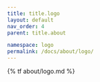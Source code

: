 ```yaml
---
title: title.logo
layout: default
nav_order: 4
parent: title.about

namespace: logo
permalink: /docs/about/logo/
---
```

{% tf about/logo.md %}